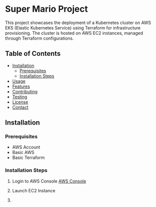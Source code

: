 # Super Mario Project  
This project showcases the deployment of a Kubernetes cluster on AWS EKS (Elastic Kubernetes Service) using Terraform for infrastructure provisioning. The cluster is hosted on AWS EC2 instances, managed through Terraform configurations.


## Table of Contents

- [Installation](#installation)
  - [Prerequisites](#prerequisites)
  - [Installation Steps](#installation-steps)
- [Usage](#usage)
- [Features](#features)
- [Contributing](#contributing)
- [Testing](#testing)
- [License](#license)
- [Contact](#contact)

## Installation

### Prerequisites
- AWS Account
- Basic AWS
- Basic Terraform

### Installation Steps

1. Login to AWS Console
   [AWS Console](https://signin.aws.amazon.com/signin?redirect_uri=https%3A%2F%2Fconsole.aws.amazon.com%2Fconsole%2Fhome%3FhashArgs%3D%2523%26isauthcode%3Dtrue%26nc2%3Dh_ct%26oauthStart%3D1721572611104%26src%3Dheader-signin%26state%3DhashArgsFromTB_eu-north-1_12611e03d90dac77&client_id=arn%3Aaws%3Asignin%3A%3A%3Aconsole%2Fcanvas&forceMobileApp=0&code_challenge=D4Ktb8P_0xWesTfL03ap7mBUCoqtJPd26-VeacA0aJw&code_challenge_method=SHA-256)

2. Launch EC2 Instance
3. 



